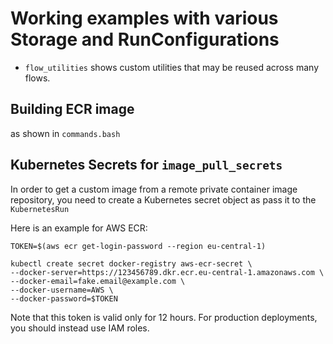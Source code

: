 # Working examples with various Storage and RunConfigurations

- ``flow_utilities`` shows custom utilities that may be reused across many flows.


## Building ECR image
as shown in ``commands.bash``


## Kubernetes Secrets for ``image_pull_secrets``
In order to get a custom image from a remote private container image repository, 
you need to create a Kubernetes secret object as pass it to the ``KubernetesRun`` 

Here is an example for AWS ECR:
    
    TOKEN=$(aws ecr get-login-password --region eu-central-1)
    
    kubectl create secret docker-registry aws-ecr-secret \
    --docker-server=https://123456789.dkr.ecr.eu-central-1.amazonaws.com \
    --docker-email=fake.email@example.com \
    --docker-username=AWS \
    --docker-password=$TOKEN

Note that this token is valid only for 12 hours. For production deployments, you should instead use IAM roles.

